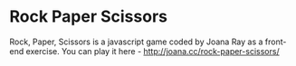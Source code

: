 # Rock Paper Scissors
 
Rock, Paper, Scissors is a javascript game coded by Joana Ray as a front-end exercise. You can play it here - http://joana.cc/rock-paper-scissors/